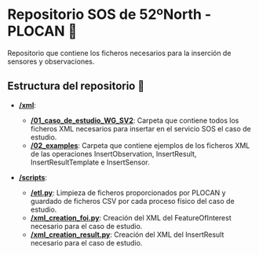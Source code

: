# Repositorio SOS de 52ºNorth - PLOCAN 🌊

Repositorio que contiene los ficheros necesarios para la inserción de sensores y observaciones.

## Estructura del repositorio 📜

- **[/xml](https://github.com/evm-admin/plocan_sos/tree/main/xml)**:
  - **[/01_caso_de_estudio_WG_SV2](https://github.com/evm-admin/plocan_sos/tree/main/xml/01_caso_de_estudio_WG_SV2)**: Carpeta que contiene todos los ficheros XML necesarios para insertar en el servicio SOS el caso de estudio.
  - **[/02_examples](https://github.com/evm-admin/plocan_sos/tree/main/xml/02_examples)**: Carpeta que contiene ejemplos de los ficheros XML de las operaciones InsertObservation, InsertResult, InsertResultTemplate e InsertSensor.

- **[/scripts](https://github.com/evm-admin/plocan_sos/tree/main/scripts)**:
  - **[/etl.py](https://github.com/evm-admin/plocan_sos/tree/main/scripts/etl.py)**: Limpieza de ficheros proporcionados por PLOCAN y guardado de ficheros CSV por cada proceso físico del caso de estudio.
  - **[/xml_creation_foi.py](https://github.com/evm-admin/plocan_sos/tree/main/scripts/xml_creation_foi.py)**: Creación del XML del FeatureOfInterest necesario para el caso de estudio.
  - **[/xml_creation_result.py](https://github.com/evm-admin/plocan_sos/tree/main/scripts/xml_creation_result.py)**: Creación del XML del InsertResult necesario para el caso de estudio.
